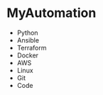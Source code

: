 # MyAutomation
<ul>
<li>Python</li>
<li>Ansible</li>
<li>Terraform</li>
<li>Docker</li>
<li>AWS</li>
<li>Linux</li>
<li>Git</li>
<li>Code</li>
</ul>